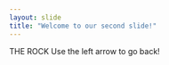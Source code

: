 ```yaml
---
layout: slide
title: "Welcome to our second slide!"
---
```

THE ROCK
Use the left arrow to go back!
